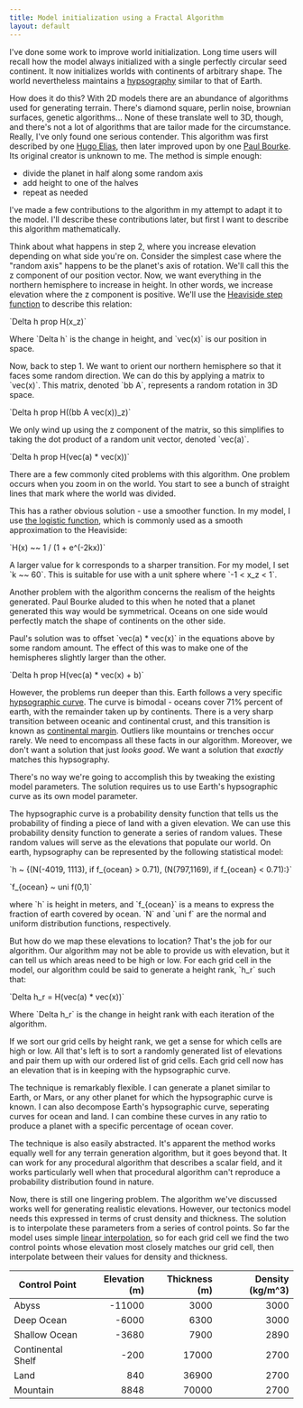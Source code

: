 ```yaml
---
title: Model initialization using a Fractal Algorithm
layout: default
---
```

I've done some work to improve world initialization. Long time users will recall how the model always initialized with a single perfectly circular seed continent. It now initializes worlds with continents of arbitrary shape.  The world nevertheless maintains a [hypsography](https://en.wikipedia.org/wiki/Elevation#Hypsography) similar to that of Earth. 

How does it do this? With 2D models there are an abundance of algorithms used for generating terrain. There's diamond square, perlin noise, brownian surfaces, genetic algorithms... None of these translate well to 3D, though, and there's not a lot of algorithms that are tailor made for the circumstance. Really, I've only found one serious contender. This algorithm was first described by one [Hugo Elias](http://freespace.virgin.net/hugo.elias/models/m_landsp.htm), then later improved upon by one [Paul Bourke](http://paulbourke.net/fractals/noise/). Its original creator is unknown to me. The method is simple enough:

 * divide the planet in half along some random axis
 * add height to one of the halves
 * repeat as needed

I've made a few contributions to the algorithm in my attempt to adapt it to the model. I'll describe these contributions later, but first I want to describe this algorithm mathematically. 

Think about what happens in step 2, where you increase elevation depending on what side you're on. Consider the simplest case where the "random axis" happens to be the planet's axis of rotation. We'll call this the z component of our position vector. Now, we want everything in the northern hemisphere to increase in height. In other words, we increase elevation where the z component is positive. We'll use the [Heaviside step function](https://en.wikipedia.org/wiki/Heaviside_step_function) to describe this relation: 
	
<p>`Delta h prop H(x_z)`</p>
	
<p>Where `Delta h` is the change in height, and `vec(x)` is our position in space. </p>

<p>Now, back to step 1. We want to orient our northern hemisphere so that it faces some random direction. We can do this by applying a matrix to `vec(x)`. This matrix, denoted `bb A`, represents a random rotation in 3D space. </p>

<p>`Delta h prop H((bb A vec(x))_z)`</p>

<p>We only wind up using the z component of the matrix, so this simplifies to taking the dot product of a random unit vector, denoted `vec(a)`.</p>

<p>`Delta h prop H(vec(a) * vec(x))`</p>

There are a few commonly cited problems with this algorithm. One problem occurs when you zoom in on the world. You start to see a bunch of straight lines that mark where the world was divided. 

This has a rather obvious solution - use a smoother function. In my model, I use [the logistic function](https://en.wikipedia.org/wiki/Heaviside_step_function#Analytic_approximations), which is commonly used as a smooth approximation to the Heaviside:

<p>`H(x) ~~ 1 / (1 + e^(-2kx))`</p>

<p>A larger value for k corresponds to a sharper transition. For my model, I set `k ~~ 60`. This is suitable for use with a unit sphere where `-1 < x_z < 1`. </p>

Another problem with the algorithm concerns the realism of the heights generated. Paul Bourke aluded to this when he noted that a planet generated this way would be symmetrical. Oceans on one side would perfectly match the shape of continents on the other side.

<p>Paul's solution was to offset `vec(a) * vec(x)` in the equations above by some random amount. The effect of this was to make one of the hemispheres slightly larger than the other. </p>

<p>`Delta h prop H(vec(a) * vec(x) + b)`</p>

However, the problems run deeper than this. Earth follows a very specific [hypsographic curve](https://en.wikipedia.org/wiki/Elevation#Hypsography). The curve is bimodal - oceans cover 71% percent of earth, with the remainder taken up by continents. There is a very sharp transition between oceanic and continental crust, and this transition is known as [continental margin](https://en.wikipedia.org/wiki/Continental_margin). Outliers like mountains or trenches occur rarely. We need to encompass all these facts in our algorithm. Moreover, we don't want a solution that just *looks good*. We want a solution that *exactly* matches this hypsography. 

There's no way we're going to accomplish this by tweaking the existing model parameters. The solution requires us to use Earth's hypsographic curve as its own model parameter.

The hypsographic curve is a probability density function that tells us the probability of finding a piece of land with a given elevation. We can use this probability density function to generate a series of random values. These random values will serve as the elevations that populate our world. On earth, hypsography can be represented by the following statistical model:

<p>`h ~ {(N(-4019, 1113), if f_{ocean} > 0.71),
		 (N(797,1169),    if f_{ocean} < 0.71):}`</p>
<p>`f_{ocean} ~ uni f(0,1)`</p>

<p>where `h` is height in meters, and `f_{ocean}` is a means to express the fraction of earth covered by ocean. `N` and `uni f` are the normal and uniform distribution functions, respectively. </p>

<p>But how do we map these elevations to location? That's the job for our algorithm. Our algorithm may not be able to provide us with elevation, but it can tell us which areas need to be high or low. For each grid cell in the model, our algorithm could be said to generate a height rank, `h_r` such that:</p>

<p>`Delta h_r = H(vec(a) * vec(x))`</p>

<p>Where `Delta h_r` is the change in height rank with each iteration of the algorithm. </p>

If we sort our grid cells by height rank, we get a sense for which cells are high or low. All that's left is to sort a randomly generated list of elevations and pair them up with our ordered list of grid cells. Each grid cell now has an elevation that is in keeping with the hypsographic curve. 

The technique is remarkably flexible. I can generate a planet similar to Earth, or Mars, or any other planet for which the hypsographic curve is known. I can also decompose Earth's hypsographic curve, seperating curves for ocean and land. I can combine these curves in any ratio to produce a planet with a specific percentage of ocean cover. 

The technique is also easily abstracted. It's apparent the method works equally well for any terrain generation algorithm, but it goes beyond that. It can work for any procedural algorithm that describes a scalar field, and it works particularly well when that procedural algorithm can't reproduce a probability distribution found in nature. 

Now, there is still one lingering problem. The algorithm we've discussed works well for generating realistic elevations. However, our tectonics model needs this expressed in terms of crust density and thickness. The solution is to interpolate these parameters from a series of control points. So far the model uses simple [linear interpolation](https://en.wikipedia.org/wiki/Linear_interpolation), so for each grid cell we find the two control points whose elevation most closely matches our grid cell, then interpolate between their values for density and thickness.

| Control Point | Elevation (m) | Thickness (m) | Density (kg/m^3) |
|---------------|--------------:|--------------:|----------------------:|
| Abyss         | -11000        | 3000          | 3000                  |
| Deep Ocean    | -6000         | 6300          | 3000                  |
| Shallow Ocean | -3680         | 7900          | 2890                  |
| Continental Shelf | -200      | 17000         | 2700                  |
| Land          | 840           | 36900         | 2700                  |
| Mountain      | 8848          | 70000         | 2700                  |

